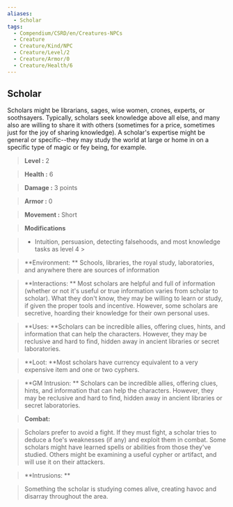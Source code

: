 ```yaml
---
aliases:
  - Scholar
tags:
  - Compendium/CSRD/en/Creatures-NPCs
  - Creature
  - Creature/Kind/NPC
  - Creature/Level/2
  - Creature/Armor/0
  - Creature/Health/6
---
```

  
    
## Scholar    
Scholars might be librarians, sages, wise women, crones, experts, or soothsayers. Typically, scholars seek knowledge above all else, and many also are willing to share it with others (sometimes for a price, sometimes just for the joy of sharing knowledge). A scholar's expertise might be general or specific--they may study the world at large or home in on a specific type of magic or fey being, for example.    
  
    
> **Level :** 2    
> **Health :** 6    
> **Damage :** 3 points    
> **Armor :** 0    
> **Movement :** Short    
> **Modifications**    
>- Intuition, persuasion, detecting falsehoods, and most knowledge tasks as level 4 >  
>    
> **Environment: ** Schools, libraries, the royal study, laboratories, and anywhere there are sources of information    
> **Interactions: ** Most scholars are helpful and full of information (whether or not it's useful or true information varies from scholar to scholar). What they don't know, they may be willing to learn or study, if given the proper tools and incentive. However, some scholars are secretive, hoarding their knowledge for their own personal uses.    
> **Uses: **Scholars can be incredible allies, offering clues, hints, and information that can help the characters. However, they may be reclusive and hard to find, hidden away in ancient libraries or secret laboratories.    
> **Loot: **Most scholars have currency equivalent to a very expensive item and one or two cyphers.    
> **GM Intrusion: ** Scholars can be incredible allies, offering clues, hints, and information that can help the characters. However, they may be reclusive and hard to find, hidden away in ancient libraries or secret laboratories.    
  
> **Combat:**   
> Scholars prefer to avoid a fight. If they must fight, a scholar tries to deduce a foe's weaknesses (if any) and exploit them in combat. Some scholars might have learned spells or abilities from those they've studied. Others might be examining a useful cypher or artifact, and will use it on their attackers.    
    
  
> **Intrusions: **   
> Something the scholar is studying comes alive, creating havoc and disarray throughout the area.    
